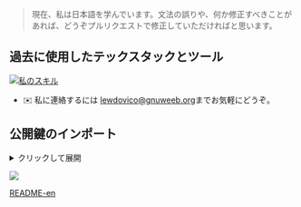 > 現在、私は日本語を学んでいます。文法の誤りや、何か修正すべきことがあれば、どうぞプルリクエストで修正していただければと思います。

## 過去に使用したテックスタックとツール

[![私のスキル](https://skillicons.dev/icons?i=nix,go,rust,js,python,typescript,html,css,react,astro,tailwind,sass,nodejs,neovim,emacs,vscode,azure,gcp,heroku,cloudflare,linux&perline=7&theme=dark)](https://skillicons.dev)

* ✉️  私に連絡するには [lewdovico@gnuweeb.org](mailto:lewdovico@gnuweeb.org)までお気軽にどうぞ。

## 公開鍵のインポート

<details>
  <summary>クリックして展開</summary>

```bash
$ curl -s https://github.com/ludovicopiero.gpg | gpg --import
```

</details>

![](https://komarev.com/ghpvc/?username=ludovicopiero&color=ff69b4)

[README-en](README.md)
